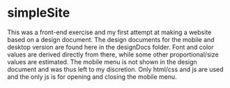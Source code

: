 # simpleSite

This was a front-end exercise and my first attempt at making a website based on a design document. The design documents for the mobile and desktop version are found here in the designDocs folder. Font and color values are derived directly from there, while some other proportional/size values are estimated. The mobile menu is not shown in the design document and was thus left to my discretion. Only html/css and js are used and the only js is for opening and closing the mobile menu.
